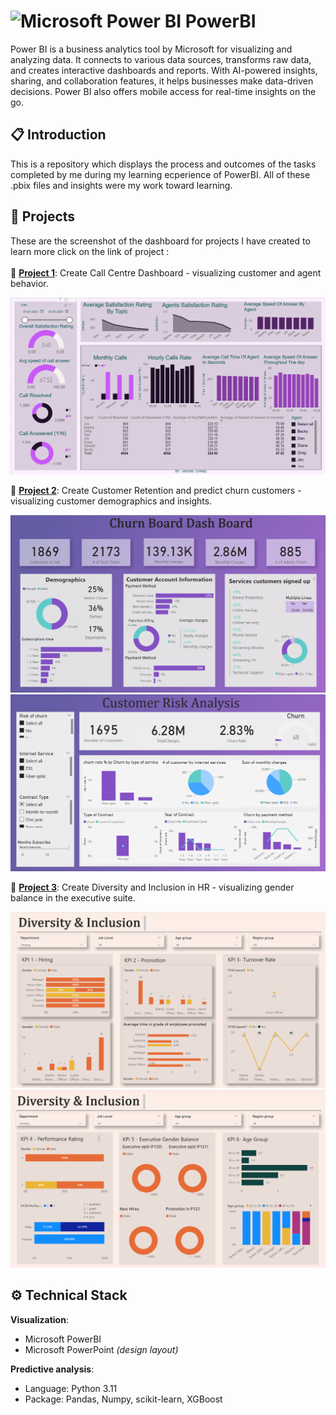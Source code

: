 # </a><img src="https://upload.wikimedia.org/wikipedia/commons/thumb/c/cf/New_Power_BI_Logo.svg/600px-New_Power_BI_Logo.svg.png?20210102182532" alt="Microsoft Power BI" width="30" height="30"> PowerBI
Power BI is a business analytics tool by Microsoft for visualizing and analyzing data. It connects to various data sources, transforms raw data, and creates interactive dashboards and reports. With AI-powered insights, sharing, and collaboration features, it helps businesses make data-driven decisions. Power BI also offers mobile access for real-time insights on the go.
<br>

## :clipboard: Introduction
This is a repository which displays the process and outcomes of the tasks completed by me during my learning ecperience of PowerBI. All of these .pbix files and insights were my work toward learning.
<br>

## :pushpin: Projects

These are the screenshot of the dashboard for projects I have created to learn more click on the link of project :      <br>              
🔴 [**Project 1**](https://github.com/Aryan-chand/PowerBI/tree/main/Call%20Center%20Analysis): Create Call Centre Dashboard - visualizing customer and agent behavior.<br>

  ![dashboard github](https://github.com/Aryan-chand/PowerBI/blob/main/Assets/Call%20Center.png)
  
🔴 [**Project 2**](https://github.com/Aryan-chand/PowerBI/tree/main/Customer%20Retension%20Analysis): Create Customer Retention and predict churn customers - visualizing customer demographics and insights.<br>

  ![dashboard github](https://github.com/Aryan-chand/PowerBI/blob/main/Assets/customer%20retention_pg1.png)
  ![dashboard github](https://github.com/Aryan-chand/PowerBI/blob/main/Assets/customer%20retention_pg2.png)
  
🔴 [**Project 3**](https://github.com/Aryan-chand/PowerBI/tree/main/Diversity%20%26%20Inclusion%20Analysis): Create Diversity and Inclusion in HR - visualizing gender balance in the executive suite.<br>

  ![dashboard github](https://github.com/Aryan-chand/PowerBI/blob/main/Assets/Diversity%26Inclusion_pg1.png)
  ![dashboard github](https://github.com/Aryan-chand/PowerBI/blob/main/Assets/Diversity%26Inclusion_pg2.png)
<br>

## :gear: Technical Stack

**Visualization**:
- Microsoft PowerBI
- Microsoft PowerPoint *(design layout)*
  

**Predictive analysis**:
- Language: Python 3.11
- Package: Pandas, Numpy, scikit-learn, XGBoost
